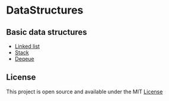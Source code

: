 # DataStructures

## Basic data structures
- [Linked list](Sources/DataStructures/LinkedList)
- [Stack](Sources/DataStructures/Stack)
- [Deqeue](Sources/DataStructures/Deque)

## License
This project is open source and available under the MIT [License](https://github.com/FTL2826/DataStructures/blob/main/LICENSE)
